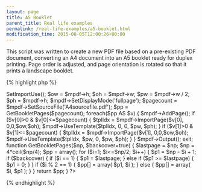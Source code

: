 ```yaml
---
layout: page
title: A5 Booklet
parent_title: Real life examples
permalink: /real-life-examples/a5-booklet.html
modification_time: 2015-08-05T12:00:26+00:00
---
```


This script was written to create a new PDF file based on a pre-existing PDF document, converting an A4 document into an A5 booklet ready for duplex printing. Page order is adjusted, and page orientation is rotated so that it prints a landscape booklet.

{% highlight php %}
<?php

include("../mpdf.php");

$mpdf=new mPDF('','A4-L','','',0,0,0,0,0,0); 

$mpdf->SetImportUse();    

$ow = $mpdf->h;

$oh = $mpdf->w;

$pw = $mpdf->w / 2;

$ph = $mpdf->h;

$mpdf->SetDisplayMode('fullpage');

$pagecount = $mpdf->SetSourceFile('A4sourcefile.pdf');

$pp = GetBookletPages($pagecount);

foreach($pp AS $v) {

    $mpdf->AddPage(); 

    if ($v[0]>0 &amp; $v[0]<=$pagecount) {

        $tplIdx = $mpdf->ImportPage($v[0], 0,0,$ow,$oh);

        $mpdf->UseTemplate($tplIdx, 0, 0, $pw, $ph);

    }

    if ($v[1]>0 &amp; $v[1]<=$pagecount) {

        $tplIdx = $mpdf->ImportPage($v[1], 0,0,$ow,$oh);

        $mpdf->UseTemplate($tplIdx, $pw, 0, $pw, $ph);

    }

}

$mpdf->Output();

exit;

function GetBookletPages($np, $backcover=true) {

    $lastpage = $np;

    $np = 4*ceil($np/4);

    $pp = array();

    for ($i=1; $i<=$np/2; $i++) {

        $p1 = $np - $i + 1;

        if ($backcover) {    

            if ($i == 1) { $p1 = $lastpage; }

            else if ($p1 >= $lastpage) { $p1 = 0; }

        }

        if ($i % 2 == 1) { 

            $pp[] = array( $p1,  $i ); 

        }

        else { 

            $pp[] = array( $i, $p1 ); 

        }

    }

    return $pp;

}

?>
{% endhighlight %}


